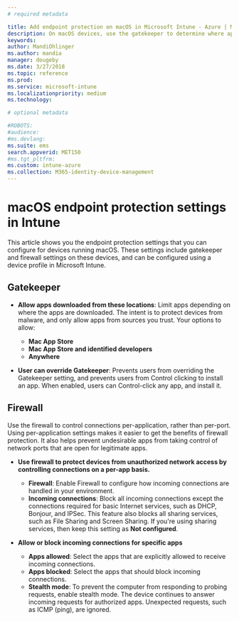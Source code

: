 ```yaml
---
# required metadata

title: Add endpoint protection on macOS in Microsoft Intune - Azure | Microsoft Docs
description: On macOS devices, use the gatekeeper to determine where apps can be installed, including the mac app store. Also enable or configure a firewall allow specific apps, blocks specifics apps, use stealth mode, and even block certain types of incoming connections using Microsoft Intune.
keywords:
author: MandiOhlinger
ms.author: mandia
manager: dougeby
ms.date: 3/27/2018
ms.topic: reference
ms.prod:
ms.service: microsoft-intune
ms.localizationpriority: medium
ms.technology:

# optional metadata

#ROBOTS:
#audience:
#ms.devlang:
ms.suite: ems
search.appverid: MET150
#ms.tgt_pltfrm:
ms.custom: intune-azure
ms.collection: M365-identity-device-management
---
```


# macOS endpoint protection settings in Intune

This article shows you the endpoint protection settings that you can configure for devices running macOS. These settings include gatekeeper and firewall settings on these devices, and can be configured using a device profile in Microsoft Intune.

## Gatekeeper

- **Allow apps downloaded from these locations**: Limit apps depending on where the apps are downloaded. The intent is to protect devices from malware, and only allow apps from sources you trust. Your options to allow: 
  - **Mac App Store**
  - **Mac App Store and identified developers**
  - **Anywhere**

- **User can override Gatekeeper**: Prevents users from overriding the Gatekeeper setting, and prevents users from Control clicking to install an app. When enabled, users can Control-click any app, and install it.

## Firewall

Use the firewall to control connections per-application, rather than per-port. Using per-application settings makes it easier to get the benefits of firewall protection. It also helps prevent undesirable apps from taking control of network ports that are open for legitimate apps.

- **Use firewall to protect devices from unauthorized network access by controlling connections on a per-app basis.**
  - **Firewall**: Enable Firewall to configure how incoming connections are handled in your environment.
  - **Incoming connections**: Block all incoming connections except the connections required for basic Internet services, such as DHCP, Bonjour, and IPSec. This feature also blocks all sharing services, such as File Sharing and Screen Sharing. If you're using sharing services, then keep this setting as **Not configured**.

- **Allow or block incoming connections for specific apps**
  - **Apps allowed**: Select the apps that are explicitly allowed to receive incoming connections.
  - **Apps blocked**: Select the apps that should block incoming connections.
  - **Stealth mode**: To prevent the computer from responding to probing requests, enable stealth mode. The device continues to answer incoming requests for authorized apps. Unexpected requests, such as ICMP (ping), are ignored.
